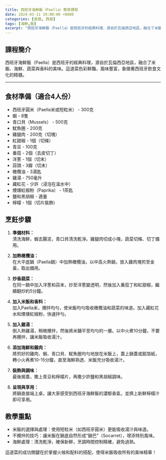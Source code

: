 ```yaml
---
title: 西班牙海鮮飯（Paella）教學課程
date: 2024-03-11 19:00:00 +0800
categories: [食譜, 西餐]
tags: [海鮮,飯] 
excerpt: "西班牙海鮮飯（Paella）是西班牙的經典料理，源自於瓦倫西亞地區，融合了米飯、海鮮、蔬菜與香料的美味"
---
```


## 課程簡介
西班牙海鮮飯（Paella）是西班牙的經典料理，源自於瓦倫西亞地區，融合了米飯、海鮮、蔬菜與香料的美味。這道菜色彩鮮豔，風味豐富，象徵著西班牙飲食文化的精髓。

---

## 食材準備（適合4人份）  
- 西班牙圓米（Paella米或短粒米） - 300克  
- 蝦 - 8隻  
- 青口貝（Mussels） - 500克  
- 魷魚圈 - 200克  
- 雞腿肉 - 200克（切塊）  
- 紅甜椒 - 1個（切條）  
- 青豆 - 100克  
- 番茄 - 2個（去皮切丁）  
- 洋蔥 - 1個（切末）  
- 蒜頭 - 3瓣（切末）  
- 橄欖油 - 3湯匙  
- 雞湯 - 750毫升  
- 藏紅花 - 少許（浸泡在溫水中）  
- 煙燻紅椒粉（Paprika） - 1茶匙  
- 鹽和黑胡椒 - 適量  
- 檸檬 - 1個（切片裝飾）

## 烹飪步驟

1. **準備材料：**  
   清洗海鮮，蝦去腸泥，青口貝清洗乾淨。雞腿肉切成小塊，蔬菜切條、切丁備用。

2. **加熱橄欖油：**  
   在大平底鍋（Paella鍋）中加熱橄欖油，以中高火熱鍋，放入雞肉塊煎至金黃，取出備用。

3. **炒香蔬菜：**  
   在同一鍋中加入洋蔥和蒜末，炒至洋蔥變透明，然後加入番茄丁和紅甜椒，繼續翻炒約5分鐘。

4. **加入米飯和香料：**  
   加入Paella米，攪拌均勻，使米飯均勻吸收橄欖油和蔬菜的味道。加入藏紅花水和煙燻紅椒粉，快速拌勻。

5. **加入雞湯：**  
   倒入熱雞湯，稍微攪拌，然後將米鋪平至均勻的一層。以中火煮10分鐘，不要再攪拌，讓米飯吸收湯汁。

6. **添加海鮮和雞肉：**  
   將煎好的雞肉、蝦、青口貝、魷魚圈均勻地放在米飯上，蓋上鍋蓋或鋁箔紙，轉小火再煮10-15分鐘，直至海鮮熟透、米飯充分吸收湯汁。

7. **裝飾與調味：**  
   最後揭蓋，撒上青豆和檸檬片，再撒少許鹽和黑胡椒調味。

8. **呈現與享用：**  
   將鍋直接端上桌，讓大家感受到西班牙海鮮飯的濃郁香氣，並擠上新鮮檸檬汁即可享用。

## 教學重點  
- 米飯的選擇與處理：使用短粒米（如西班牙圓米）更能吸收湯汁與味道。
- 不攪拌的技巧：讓米飯在鍋底自然形成“鍋巴”（Socarret），增添特別風味。
- 海鮮處理：清洗乾淨，確保新鮮，烹調時間控制精確，避免過熟。

這道菜的成功關鍵在於掌握火候和配料的搭配，使得米飯吸收所有的美味精華！
